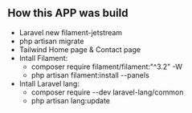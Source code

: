 ## How this APP was build

- Laravel new filament-jetstream
- php artisan migrate
- Tailwind Home page & Contact page
- Intall Filament:
    - composer require filament/filament:"^3.2" -W
    - php artisan filament:install --panels
- Intall Laravel lang:
    - composer require --dev laravel-lang/common
    - php artisan lang:update

